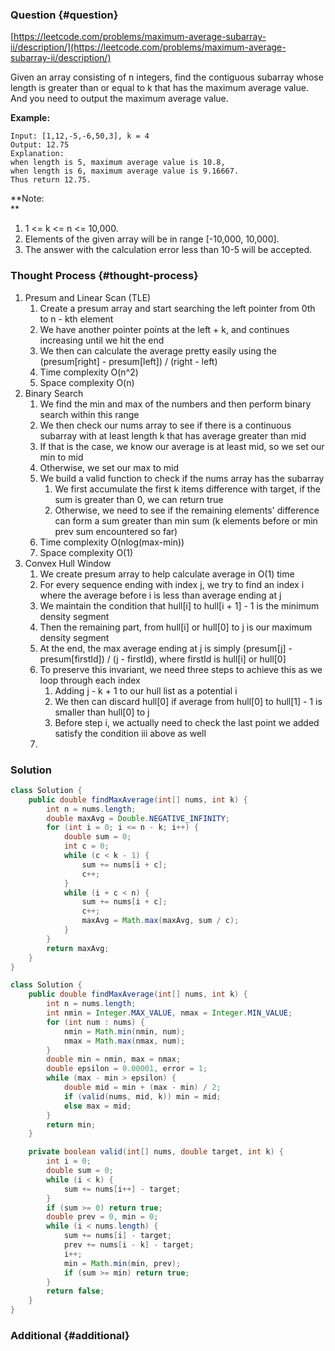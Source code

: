 ### Question {#question}

[https://leetcode.com/problems/maximum-average-subarray-ii/description/](https://leetcode.com/problems/maximum-average-subarray-ii/description/)

Given an array consisting of n integers, find the contiguous subarray whose length is greater than or equal to k that has the maximum average value. And you need to output the maximum average value.

**Example:**

```
Input: [1,12,-5,-6,50,3], k = 4
Output: 12.75
Explanation:
when length is 5, maximum average value is 10.8,
when length is 6, maximum average value is 9.16667.
Thus return 12.75.
```

**Note:                
**

1. 1 &lt;= k &lt;= n &lt;= 10,000.
2. Elements of the given array will be in range \[-10,000, 10,000\].
3. The answer with the calculation error less than 10-5 will be accepted.

### Thought Process {#thought-process}

1. Presum and Linear Scan \(TLE\)
   1. Create a presum array and start searching the left pointer from 0th to n - kth element
   2. We have another pointer points at the left + k, and continues increasing until we hit the end
   3. We then can calculate the average pretty easily using the \(presum\[right\] - presum\[left\]\) / \(right - left\)
   4. Time complexity O\(n^2\)
   5. Space complexity O\(n\)
2. Binary Search
   1. We find the min and max of the numbers and then perform binary search within this range
   2. We then check our nums array to see if there is a continuous subarray with at least length k that has average greater than mid
   3. If that is the case, we know our average is at least mid, so we set our min to mid
   4. Otherwise, we set our max to mid
   5. We build a valid function to check if the nums array has the subarray
      1. We first accumulate the first k items difference with target, if the sum is greater than 0, we can return true
      2. Otherwise, we need to see if the remaining elements' difference can form a sum greater than min sum \(k elements before or min prev sum encountered so far\)
   6. Time complexity O\(nlog\(max-min\)\)
   7. Space complexity O\(1\)
3. Convex Hull Window
   1. We create presum array to help calculate average in O\(1\) time
   2. For every sequence ending with index j, we try to find an index i where the average before i is less than average ending at j
   3. We maintain the condition that hull\[i\] to hull\[i + 1\] - 1 is the minimum density segment
   4. Then the remaining part, from hull\[i\] or hull\[0\] to j is our maximum density segment
   5. At the end, the max average ending at j is simply \(presum\[j\] - presum\[firstId\]\) / \(j - firstId\), where firstId is hull\[i\] or hull\[0\]
   6. To preserve this invariant, we need three steps to achieve this as we loop through each index
      1. Adding j - k + 1 to our hull list as a potential i
      2. We then can discard hull\[0\] if average from hull\[0\] to hull\[1\] - 1 is smaller than hull\[0\] to j
      3. Before step i, we actually need to check the last point we added satisfy the condition iii above as well
   7. 

### Solution

```java
class Solution {
    public double findMaxAverage(int[] nums, int k) {
        int n = nums.length;
        double maxAvg = Double.NEGATIVE_INFINITY;
        for (int i = 0; i <= n - k; i++) {
            double sum = 0;
            int c = 0;
            while (c < k - 1) {
                sum += nums[i + c];
                c++;
            }
            while (i + c < n) {
                sum += nums[i + c];
                c++;
                maxAvg = Math.max(maxAvg, sum / c);
            }
        }
        return maxAvg;
    }
}
```

```java
class Solution {
    public double findMaxAverage(int[] nums, int k) {
        int n = nums.length;
        int nmin = Integer.MAX_VALUE, nmax = Integer.MIN_VALUE;
        for (int num : nums) {
            nmin = Math.min(nmin, num);
            nmax = Math.max(nmax, num);
        }
        double min = nmin, max = nmax;
        double epsilon = 0.00001, error = 1;
        while (max - min > epsilon) {
            double mid = min + (max - min) / 2;
            if (valid(nums, mid, k)) min = mid;
            else max = mid;
        }
        return min;
    }

    private boolean valid(int[] nums, double target, int k) {
        int i = 0;
        double sum = 0;
        while (i < k) {
            sum += nums[i++] - target;
        }
        if (sum >= 0) return true;
        double prev = 0, min = 0;
        while (i < nums.length) {
            sum += nums[i] - target;
            prev += nums[i - k] - target;
            i++;
            min = Math.min(min, prev);
            if (sum >= min) return true;
        }
        return false;
    }
}
```

### Additional {#additional}



